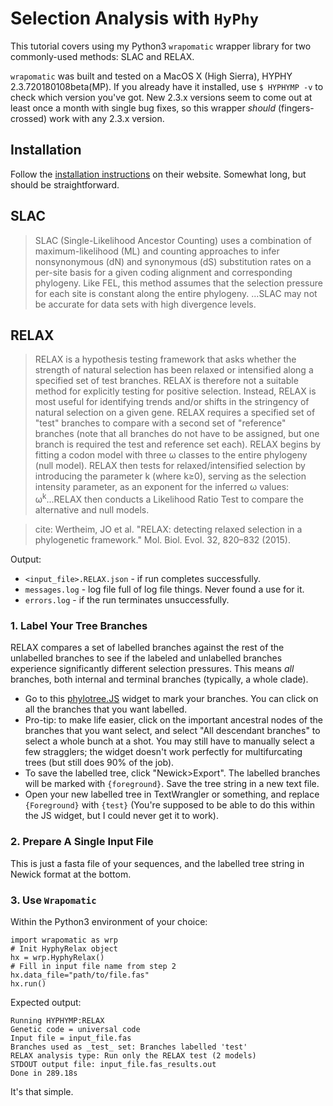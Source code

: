 # Selection Analysis with `HyPhy`

This tutorial covers using my Python3 `wrapomatic` wrapper library for two commonly-used methods: SLAC and RELAX. 

`wrapomatic` was built and tested on a MacOS X (High Sierra), HYPHY 2.3.720180108beta(MP). If you already have it installed, use `$ HYPHYMP -v` to check which version you've got. New 2.3.x versions seem to come out at least once a month with single bug fixes, so this wrapper *should* (fingers-crossed) work with any 2.3.x version. 

## Installation

Follow the [installation instructions](https://veg.github.io/hyphy-site/installation/) on their website. Somewhat long, but should be straightforward. 

## SLAC

> SLAC (Single-Likelihood Ancestor Counting) uses a combination of maximum-likelihood (ML) and counting approaches to infer nonsynonymous (dN) and synonymous (dS) substitution rates on a per-site basis for a given coding alignment and corresponding phylogeny. Like FEL, this method assumes that the selection pressure for each site is constant along the entire phylogeny. ...SLAC may not be accurate for data sets with high divergence levels.

## RELAX

> RELAX is a hypothesis testing framework that asks whether the strength of natural selection has been relaxed or intensified along a specified set of test branches. RELAX is therefore not a suitable method for explicitly testing for positive selection. Instead, RELAX is most useful for identifying trends and/or shifts in the stringency of natural selection on a given gene. RELAX requires a specified set of "test" branches to compare with a second set of "reference" branches (note that all branches do not have to be assigned, but one branch is required the test and reference set each). RELAX begins by fitting a codon model with three ω classes to the entire phylogeny (null model). RELAX then tests for relaxed/intensified selection by introducing the parameter k (where k≥0), serving as the selection intensity parameter, as an exponent for the inferred ω values: ω<sup>k</sup>...RELAX then conducts a Likelihood Ratio Test to compare the alternative and null models. 

> cite: Wertheim, JO et al. "RELAX: detecting relaxed selection in a phylogenetic framework." Mol. Biol. Evol. 32, 820–832 (2015).

Output:
 * `<input_file>.RELAX.json` - if run completes successfully.
 * `messages.log` - log file full of log file things. Never found a use for it.
 * `errors.log` - if the run terminates unsuccessfully. 

### 1. Label Your Tree Branches

RELAX compares a set of labelled branches against the rest of the unlabelled branches to see if the labeled and unlabelled branches experience significantly different selection pressures.  This means *all* branches, both internal and terminal branches (typically, a whole clade). 

 * Go to this [phylotree.JS](http://phylotree.hyphy.org/) widget to mark your branches. You can click on all the branches that you want labelled. 
 * Pro-tip: to make life easier, click on the important ancestral nodes of the branches that you want select, and select "All descendant branches" to select a whole bunch at a shot. You may still have to manually select a few stragglers; the widget doesn't work perfectly for multifurcating trees (but still does 90% of the job). 
 * To save the labelled tree, click "Newick>Export". The labelled branches will be marked with `{foreground}`. Save the tree string in a new text file. 
 * Open your new labelled tree in TextWrangler or something, and replace `{Foreground}` with `{test}` (You're supposed to be able to do this within the JS widget, but I could never get it to work). 

### 2. Prepare A Single Input File

This is just a fasta file of your sequences, and the labelled tree string in Newick format at the bottom. 

### 3. Use `Wrapomatic`

Within the Python3 environment of your choice:

```
import wrapomatic as wrp
# Init HyphyRelax object
hx = wrp.HyphyRelax()
# Fill in input file name from step 2
hx.data_file="path/to/file.fas"
hx.run()
```
Expected output:
```
Running HYPHYMP:RELAX
Genetic code = universal code
Input file = input_file.fas
Branches used as _test_ set: Branches labelled 'test'
RELAX analysis type: Run only the RELAX test (2 models)
STDOUT output file: input_file.fas_results.out
Done in 289.18s
```
It's that simple. 
